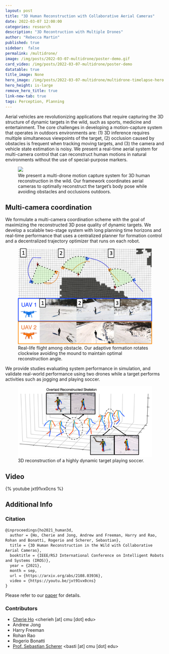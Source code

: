 ```yaml
---
layout: post
title: "3D Human Reconstruction with Collaborative Aerial Cameras"
date: 2022-03-07 12:00:00
categories: research
description: "3D Recontruction with Multiple Drones"
author: "Rebecca Martin"
published: true
sidebar:  false
permalink: /multidrone/
image: /img/posts/2022-03-07-multidrone/poster-demo.gif
card_video: /img/posts/2022-03-07-multidrone/poster-demo
datatable: true
title_image: None
hero_image: /img/posts/2022-03-07-multidrone/multidrone-timelapse-hero.png
hero_height: is-large
remove_hero_title: true
link-new-tab: true
tags: Perception, Planning
---
```


Aerial vehicles are revolutionizing applications that require capturing the 3D structure of dynamic targets in the wild, such as sports, medicine and entertainment. The core challenges in developing a motion-capture system that operates in outdoors environments are: (1) 3D inference requires multiple simultaneous viewpoints of the target, (2) occlusion caused by obstacles is frequent when tracking moving targets, and (3) the camera and vehicle state estimation is noisy. We present a real-time aerial system for multi-camera control that can reconstruct human motions in natural environments without the use of special-purpose markers.
<figure>
    <img src="/img/posts/2022-03-07-multidrone/poster-demo.gif" />
    <figcaption>
        We present a multi-drone motion capture system for 3D human reconstruction in the wild. Our framework coordinates 
aerial cameras to optimally reconstruct the target’s body pose while avoiding obstacles and occlusions outdoors.
    </figcaption>
</figure>

## Multi-camera coordination

We formulate a multi-camera coordination scheme with the goal of maximizing the reconstructed 3D pose quality of dynamic targets. We develop a scalable two-stage system with long planning time horizons and real-time performance that uses a centralized planner for formation control and a decentralized trajectory optimizer that runs on each robot.

<figure>
    <img src="/img/posts/2022-03-07-multidrone/real-life-flight.png" />
    <figcaption>
        Real-life flight among obstacle. Our adaptive formation rotates clockwise avoiding the mound to maintain optimal reconstruction angle.
    </figcaption>
</figure>

We provide studies evaluating system performance in simulation, and validate real-world performance using two drones while a target performs activities such as jogging and playing soccer.
<figure>
    <img src="/img/posts/2022-03-07-multidrone/reconstruction-dynamic.png" />
    <figcaption>
        3D reconstruction of a highly dynamic target
playing soccer.
    </figcaption>
</figure>

## Video

{% youtube jxt91vx0cns %}

## Additional Info

### Citation
```
@inproceedings{ho2021_human3d,
  author = {Ho, Cherie and Jong, Andrew and Freeman, Harry and Rao, Rohan and Bonatti, Rogerio and Scherer, Sebastian},
  title = {3D Human Reconstruction in the Wild with Collaborative Aerial Cameras},
  booktitle = {IEEE/RSJ International Conference on Intelligent Robots and Systems (IROS)},
  year = {2021},
  month = sep,
  url = {https://arxiv.org/abs/2108.03936},
  video = {https://youtu.be/jxt91vx0cns}
}
```


Please refer to our [paper](https://arxiv.org/pdf/2108.03936.pdf) for details.


### Contributors

 - [Cherie Ho](https://cherieho.com) <cherieh [at] cmu [dot] edu>
 - Andrew Jong
 - Harry Freeman
 - Rohan Rao
 - Rogerio Bonatti
 - [Prof. Sebastian Scherer](http://theairlab.org/team/sebastian/) <basti [at] cmu [dot] edu>
